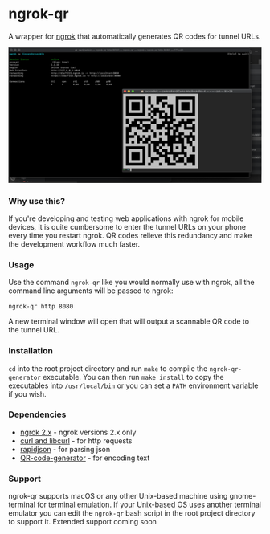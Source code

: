 # ngrok-qr
A wrapper for [ngrok](https://ngrok.com/) that automatically generates QR codes for tunnel URLs.

![Demo Picture](./demo.png?raw=true "Demo of ngrok-qr")

### Why use this?
If you're developing and testing web applications with ngrok for mobile devices, it is quite cumbersome to enter the tunnel URLs on your phone every time you restart ngrok. QR codes relieve this redundancy and make the development workflow much faster.

### Usage
Use the command `ngrok-qr` like you would normally use with ngrok, all the command line arguments will be passed to ngrok:

```
ngrok-qr http 8080
```

A new terminal window will open that will output a scannable QR code to the tunnel URL.

### Installation
`cd` into the root project directory and run `make` to compile the `ngrok-qr-generator` executable. You can then run `make install` to copy the executables into `/usr/local/bin` or you can set a `PATH` environment variable if you wish.

### Dependencies
* [ngrok 2.x](https://ngrok.com/download) - ngrok versions 2.x only
* [curl and libcurl](https://curl.haxx.se/docs/install.html) - for http requests
* [rapidjson](https://github.com/Tencent/rapidjson) - for parsing json
* [QR-code-generator](https://github.com/nayuki/QR-Code-generator) - for encoding text

### Support
ngrok-qr supports macOS or any other Unix-based machine using gnome-terminal for terminal emulation. If your Unix-based OS uses another terminal emulator you can edit the `ngrok-qr` bash script in the root project directory to support it. Extended support coming soon
